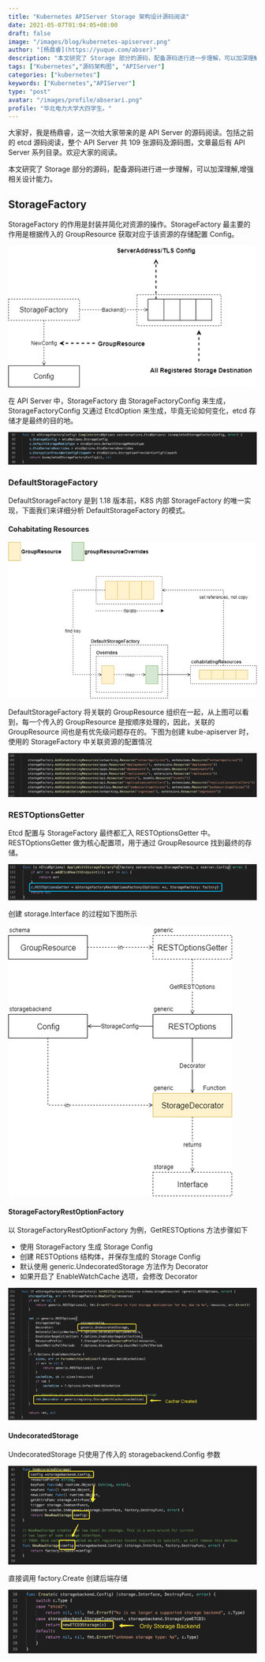 ```yaml
---
title: "Kubernetes APIServer Storage 架构设计源码阅读"
date: 2021-05-07T01:04:05+08:00
draft: false
image: "/images/blog/kubernetes-apiserver.png"
author: "[杨鼎睿](https://yuque.com/abser)"
description: "本文研究了 Storage 部分的源码，配备源码进行进一步理解，可以加深理解,增强相关设计能力。"
tags: ["Kubernetes","源码架构图", "APIServer"]
categories: ["kubernetes"]
keywords: ["Kubernetes","APIServer"]
type: "post"
avatar: "/images/profile/abserari.png"
profile: "华北电力大学大四学生。"
---
```


大家好，我是杨鼎睿，这一次给大家带来的是 API Server 的源码阅读。包括之前的 etcd 源码阅读，整个 API Server 共 109 张源码及源码图，文章最后有 API Server 系列目录。欢迎大家的阅读。

本文研究了 Storage 部分的源码，配备源码进行进一步理解，可以加深理解,增强相关设计能力。

<a name="m8kYx"></a>
## StorageFactory
StorageFactory 的作用是封装并简化对资源的操作。StorageFactory 最主要的作用是根据传入的 GroupResource 获取对应于该资源的存储配置 Config。

![storage-storage-factory.svg](12.png)

在 API Server 中，StorageFactory 由 StorageFactoryConfig 来生成，StorageFactoryConfig 又通过 EtcdOption 来生成，毕竟无论如何变化，etcd 存储才是最终的目的地。

![image.png](13.png)



<a name="3H8bo"></a>
### DefaultStorageFactory
DefaultStorageFactory 是到 1.18 版本前，K8S 内部 StorageFactory 的唯一实现，下面我们来详细分析 DefaultStorageFactory 的模式。

<a name="UybOj"></a>
#### Cohabitating Resources
![storage-cohabitating-resources.svg](14.png)

DefaultStorageFactory 将关联的 GroupResource 组织在一起，从上图可以看到，每一个传入的 GroupResource 是按顺序处理的，因此，关联的 GroupResource 间也是有优先级问题存在的。下图为创建 kube-apiserver 时，使用的 StorageFactory 中关联资源的配置情况

![image.png](15.png)



<a name="nWGTc"></a>
### RESTOptionsGetter
Etcd 配置与 StorageFactory 最终都汇入 RESTOptionsGetter 中。RESTOptionsGetter 做为核心配置项，用于通过 GroupResource 找到最终的存储。

![image.png](16.png)

创建 storage.Interface 的过程如下图所示

![rest-options-getter-landscape.svg](17.png)

<a name="dpAVD"></a>
#### StorageFactoryRestOptionFactory
以 StorageFactoryRestOptionFactory 为例，GetRESTOptions 方法步骤如下

- 使用 StorageFactory 生成 Storage Config
- 创建 RESTOptions 结构体，并保存生成的 Storage Config
- 默认使用 generic.UndecoratedStorage 方法作为 Decorator
- 如果开启了 EnableWatchCache 选项，会修改 Decorator

![image.png](18.png)


<a name="8aADx"></a>
#### UndecoratedStorage
UndecoratedStorage 只使用了传入的 storagebackend.Config 参数

![image.png](19.png)

直接调用 factory.Create 创建后端存储

![image.png](20.png) 
